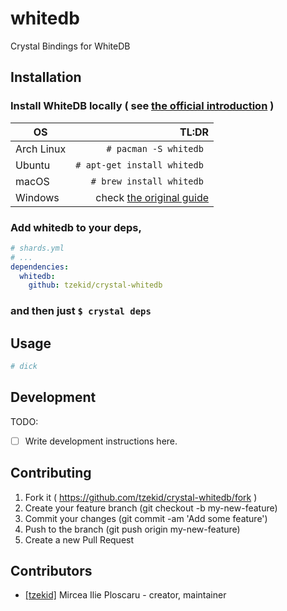 # whitedb

Crystal Bindings for WhiteDB

<!--TODO:-->
<!--- [ ] Write a description here-->
<!--- [ ]  -->

## Installation

<!--TODO: [/] Write installation instructions here-->

### Install WhiteDB locally ( see [the official introduction](http://whitedb.org/tutorial.html#_introduction) )
| OS   |      TL:DR      |  
|----------|--------------:|  
| Arch Linux   |   ```# pacman -S whitedb ``` |  
| Ubuntu   |    ```# apt-get install whitedb ``` |  
| macOS   |   ```# brew install whitedb ``` |  
| Windows   |   check [the original guide](http://whitedb.org/tutorial.html#_so_you_8217_re_on_windows) |  

### Add whitedb to your deps,
```yaml
# shards.yml
# ...
dependencies:
  whitedb:
    github: tzekid/crystal-whitedb
``` 
### and then just ``` $ crystal deps ```

## Usage

```bash
# dick
```

<!--TODO:-->
<!--- [ ] Write usage instructions here-->
<!--- [ ] tl:dr the official examples ?-->
<!--- [ ] JSON example ?-->
<!--- [ ] 'real world' usage | example ?  -->

## Development

TODO:  
- [ ] Write development instructions here.

## Contributing

1. Fork it ( https://github.com/tzekid/crystal-whitedb/fork )
2. Create your feature branch (git checkout -b my-new-feature)
3. Commit your changes (git commit -am 'Add some feature')
4. Push to the branch (git push origin my-new-feature)
5. Create a new Pull Request

## Contributors

- [[tzekid]](https://github.com/[tzekid]) Mircea Ilie Ploscaru - creator, maintainer

